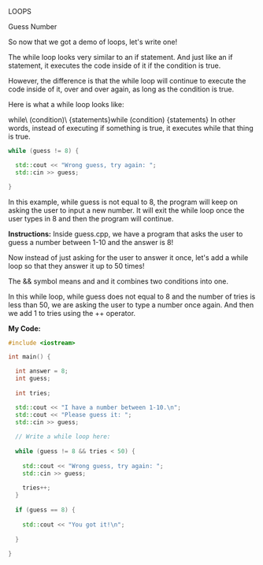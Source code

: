 LOOPS

Guess Number

So now that we got a demo of loops, let's write one!

The while loop looks very similar to an if statement. And just like an if statement, it executes the code inside of it if the condition is true.

However, the difference is that the while loop will continue to execute the code inside of it, over and over again, as long as the condition is true.

Here is what a while loop looks like:

while\ (condition)\ \{statements\}while (condition) {statements}
In other words, instead of executing if something is true, it executes while that thing is true.
```C++
while (guess != 8) {

  std::cout << "Wrong guess, try again: ";
  std::cin >> guess;

}
```
In this example, while guess is not equal to 8, the program will keep on asking the user to input a new number. It will exit the while loop once the user types in 8 and then the program will continue.

**Instructions:**
Inside guess.cpp, we have a program that asks the user to guess a number between 1-10 and the answer is 8!

Now instead of just asking for the user to answer it once, let's add a while loop so that they answer it up to 50 times!

The && symbol means and and it combines two conditions into one.

In this while loop, while guess does not equal to 8 and the number of tries is less than 50, we are asking the user to type a number once again. And then we add 1 to tries using the ++ operator.

**My Code:**
```C++
#include <iostream>

int main() {

  int answer = 8;
  int guess;
  
  int tries;

  std::cout << "I have a number between 1-10.\n";
  std::cout << "Please guess it: ";
  std::cin >> guess;
 
  // Write a while loop here:
   
  while (guess != 8 && tries < 50) {
    
    std::cout << "Wrong guess, try again: ";
    std::cin >> guess;
    
    tries++;
  }
 
  if (guess == 8) {
    
    std::cout << "You got it!\n";
  
  }  
  
}
```
